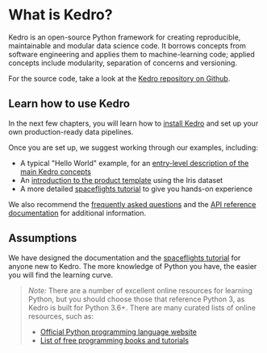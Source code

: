 # What is Kedro?

Kedro is an open-source Python framework for creating reproducible, maintainable and modular data science code. It
 borrows concepts from software engineering and applies them to machine-learning code; applied concepts include
  modularity, separation of concerns and versioning.

For the source code, take a look at the [Kedro repository on Github](https://github.com/quantumblacklabs/kedro).

## Learn how to use Kedro

In the next few chapters, you will learn how to [install Kedro](../02_get_started/01_prerequisites.md) and set up your own production-ready data pipelines.

Once you are set up, we suggest working through our examples, including:

- A typical "Hello World" example, for an [entry-level description of the main Kedro concepts](https://kedro.readthedocs.io/en/stable/02_get_started/03_hello_kedro.html)
- An [introduction to the product template](https://kedro.readthedocs.io/en/stable/02_get_started/05_example_project.html) using the Iris dataset
- A more detailed [spaceflights tutorial](https://kedro.readthedocs.io/en/stable/03_tutorial/02_tutorial_template.html) to give you hands-on experience

We also recommend the [frequently asked questions](../12_faq/01_faq.md) and the [API reference documentation](/kedro.rst) for additional information.

## Assumptions

We have designed the documentation and the [spaceflights tutorial](../03_tutorial/01_spaceflights_tutorial.md) for anyone new to Kedro. The more knowledge of Python you have, the easier you will find the learning curve.

> *Note:* There are a number of excellent online resources for learning Python, but you should choose those that reference Python 3, as Kedro is built for Python 3.6+. There are many curated lists of online resources, such as:
>
> -   [Official Python programming language website](https://www.python.org/)
> -   [List of free programming books and tutorials](https://github.com/EbookFoundation/free-programming-books/blob/master/books/free-programming-books.md#python)

